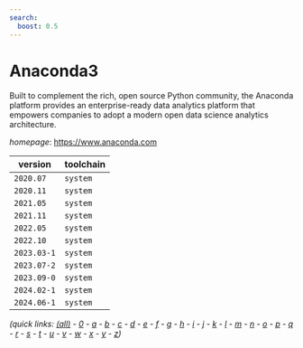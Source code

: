 ```yaml
---
search:
  boost: 0.5
---
```

# Anaconda3

Built to complement the rich, open source Python community, the Anaconda platform provides an enterprise-ready data analytics platform that empowers companies to adopt a modern open data science analytics architecture.

*homepage*: <https://www.anaconda.com>

version | toolchain
--------|----------
``2020.07`` | ``system``
``2020.11`` | ``system``
``2021.05`` | ``system``
``2021.11`` | ``system``
``2022.05`` | ``system``
``2022.10`` | ``system``
``2023.03-1`` | ``system``
``2023.07-2`` | ``system``
``2023.09-0`` | ``system``
``2024.02-1`` | ``system``
``2024.06-1`` | ``system``


*(quick links: [(all)](../index.md) - [0](../0/index.md) - [a](../a/index.md) - [b](../b/index.md) - [c](../c/index.md) - [d](../d/index.md) - [e](../e/index.md) - [f](../f/index.md) - [g](../g/index.md) - [h](../h/index.md) - [i](../i/index.md) - [j](../j/index.md) - [k](../k/index.md) - [l](../l/index.md) - [m](../m/index.md) - [n](../n/index.md) - [o](../o/index.md) - [p](../p/index.md) - [q](../q/index.md) - [r](../r/index.md) - [s](../s/index.md) - [t](../t/index.md) - [u](../u/index.md) - [v](../v/index.md) - [w](../w/index.md) - [x](../x/index.md) - [y](../y/index.md) - [z](../z/index.md))*

